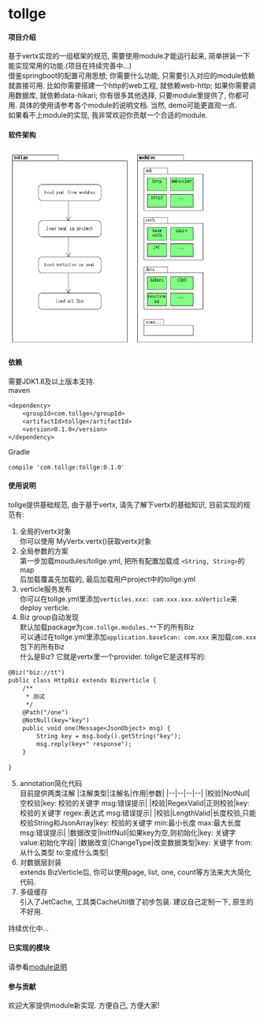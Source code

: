 # tollge

#### 项目介绍
基于vertx实现的一组框架的规范, 需要使用module才能运行起来, 简单拼装一下能实现常用的功能.(项目在持续完善中...)   
借鉴springboot的配置可用思想; 你需要什么功能, 只需要引入对应的module依赖就直接可用. 比如你需要搭建一个http的web工程, 就依赖web-http; 如果你需要调用数据库, 就依赖data-hikari; 你有很多其他选择, 只要module里提供了, 你都可用. 具体的使用请参考各个module的说明文档. 当然, demo可能更直观一点.   
如果看不上module的实现, 我非常欢迎你贡献一个合适的module.

#### 软件架构
![image](https://github.com/lioutall/tollge/blob/master/de.png)

#### 依赖

需要JDK1.8及以上版本支持.   
maven
```
<dependency>
    <groupId>com.tollge</groupId>
    <artifactId>tollge</artifactId>
    <version>0.1.0</version>
</dependency>
```
Gradle
```
compile 'com.tollge:tollge:0.1.0'
```

#### 使用说明

tollge提供基础规范, 由于基于vertx, 请先了解下vertx的基础知识, 目前实现的规范有:   

1. 全局的vertx对象   
你可以使用 MyVertx.vertx()获取vertx对象
2. 全局参数的方案   
第一步加载moudules/tollge.yml, 把所有配置加载成 `<String, String>`的map   
后加载覆盖先加载的, 最后加载用户project中的tollge.yml
3. verticle服务发布   
你可以在tollge.yml里添加`verticles.xxx: com.xxx.xxx.xxVerticle`来deploy verticle.
4. Biz group自动发现   
默认加载package为`com.tollge.modules.**`下的所有Biz   
可以通过在tollge.yml里添加`application.baseScan: com.xxx` 来加载`com.xxx`包下的所有Biz   
什么是Biz? 它就是vertx里一个provider. tollge它是这样写的:
```
@Biz("biz://tt")
public class HttpBiz extends BizVerticle {
    /**
     * 测试
     */
    @Path("/one")
    @NotNull(key="key")
    public void one(Message<JsonObject> msg) {
        String key = msg.body().getString("key");
        msg.reply(key+" response");
    }

}
```
5. annotation简化代码   
目前提供两类注解
|注解类型|注解名|作用|参数|
|--|--|--|--|
|校验|NotNull|空校验|key: 校验的关键字 msg:错误提示|
|校验|RegexValid|正则校验|key: 校验的关键字 regex:表达式 msg:错误提示|
|校验|LengthValid|长度校验,只能校验String和JsonArray|key: 校验的关键字 min:最小长度 max:最大长度 msg:错误提示|
|数据改变|InitIfNull|如果key为空,则初始化|key: 关键字 value:初始化字段|
|数据改变|ChangeType|改变数据类型|key: 关键字 from:从什么类型 to:变成什么类型|
6. 对数据层封装   
extends BizVerticle后, 你可以使用page, list, one, count等方法来大大简化代码.
7. 多级缓存   
引入了JetCache, 工具类CacheUtil做了初步包装. 建议自己定制一下, 原生的不好用.

持续优化中...

#### 已实现的模块

请参看[module说明](https://github.com/lioutall/tollge-modules)

#### 参与贡献

欢迎大家提供module新实现. 方便自己, 方便大家!

